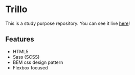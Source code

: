 # Trillo

This is a study purpose repository. You can see it live [here]()!

## Features

-   HTML5
-   Sass (SCSS)
-   BEM css design pattern
-   Flexbox focused
